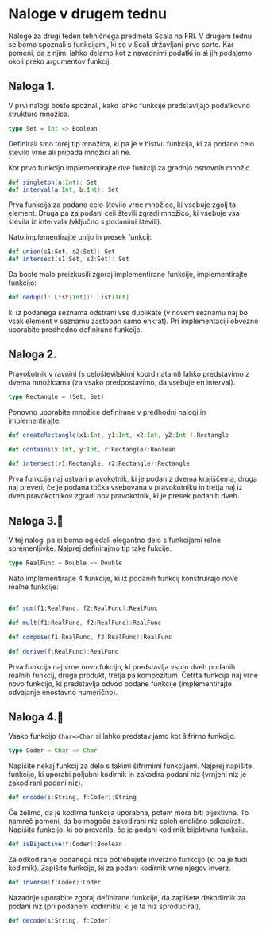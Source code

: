 # Naloge v drugem tednu


Naloge za drugi teden tehničnega predmeta Scala na FRI.
V drugem tednu se bomo spoznali s funkcijami, ki so v Scali državljani prve sorte. Kar pomeni, da z njimi lahko delamo kot z navadnimi podatki in si jih podajamo okoli preko argumentov funkcij.



## Naloga 1.
V prvi nalogi boste spoznali, kako lahko funkcije predstavljajo podatkovno strukturo množica.
```scala
type Set = Int => Boolean
```
Definirali smo torej tip množica, ki pa je v bistvu funkcija, ki za podano celo število vrne ali pripada množici ali ne.

Kot prvo funkcijo implementirajte dve funkciji za gradnjo osnovnih množic
```scala
def singleton(n:Int): Set
def interval(a:Int, b:Int): Set
```
Prva funkcija za podano celo število vrne množico, ki vsebuje zgolj ta element. Druga pa za podani celi števili zgradi množico, ki vsebuje vsa števila iz intervala (vključno s podanimi števili).

Nato implementirajte unijo in presek funkcij:
```scala
def union(s1:Set, s2:Set): Set
def intersect(s1:Set, s2:Set): Set
```
Da boste malo preizkusili zgoraj implementirane funkcije, implementirajte funkcijo:
```scala
def dedup(l: List[Int]): List[Int]
```
ki iz podanega seznama odstrani vse duplikate (v novem seznamu naj bo vsak element v seznamu zastopan samo enkrat). Pri implementaciji obvezno uporabite predhodno definirane funkcije.

## Naloga 2.
Pravokotnik v ravnini (s celoštevilskimi koordinatami) lahko predstavimo z dvema množicama (za vsako predpostavimo, da vsebuje en interval).

```scala
type Rectangle = (Set, Set)
```
Ponovno uporabite množice definirane v predhodni nalogi in implementirajte:

```scala
def createRectangle(x1:Int, y1:Int, x2:Int, y2:Int ):Rectangle

def contains(x:Int, y:Int, r:Rectangle):Boolean

def intersect(r1:Rectangle, r2:Rectangle):Rectangle
```
Prva funkcija naj ustvari pravokotnik, ki je podan z dvema krajiščema, druga naj preveri, če je podana točka vsebovana v pravokotniku in tretja naj iz dveh pravokotnikov zgradi nov pravokotnik, ki je presek podanih dveh.

## Naloga 3.:crown:
V tej nalogi pa si bomo ogledali elegantno delo s funkcijami relne spremenljivke. Najprej definirajmo tip take fukcije.

```scala
type RealFunc = Double => Double
```
Nato implementirajte 4 funkcije, ki iz podanih funkcij konstruirajo nove realne funkcije:

```scala

def sum(f1:RealFunc, f2:RealFunc):RealFunc

def mult(f1:RealFunc, f2:RealFunc):RealFunc

def compose(f1:RealFunc, f2:RealFunc):RealFunc

def derive(f:RealFunc):RealFunc
```
Prva funkcija naj vrne novo fukcijo, ki predstavlja vsoto dveh podanih realnih funkcij, druga produkt, tretja pa kompozitum. Četrta funkcija naj vrne novo funkcijo, ki predstavlja odvod podane funkcije (implementirajte odvajanje enostavno numerično).

## Naloga 4.:crown:
Vsako funkcijo `Char=>Char` si lahko predstavljamo kot šifrirno funkcijo.

```scala
type Coder = Char => Char
```

 Napišite nekaj funkcij za delo s takimi šifrirnimi funkcijami.
 Najprej napišite funkcijo, ki uporabi poljubni kodirnik in zakodira podani niz (vrnjeni niz je zakodirani podani niz).
 ```scala
 def encode(s:String, f:Coder):String
 ```
Če želimo, da je kodirna funkcija uporabna, potem mora biti bijektivna. To namreč pomeni, da bo mogoče zakodirani niz sploh enolično odkodirati.
Napišite funkcijo, ki bo preverila, če je podani kodirnik bijektivna funkcija.
```scala
def isBijective(f:Coder):Boolean
```

Za odkodiranje podanega niza potrebujete inverzno funkcijo (ki pa je tudi kodirnik). Zapišite funkcijo, ki za podani kodirnik vrne njegov inverz.
```scala
def inverse(f:Coder):Coder
```

Nazadnje uporabite zgoraj definirane funkcije, da zapišete dekodirnik za podani niz (pri podanem kodirniku, ki je ta niz sproduciral),
```scala
def decode(s:String, f:Coder)
```
